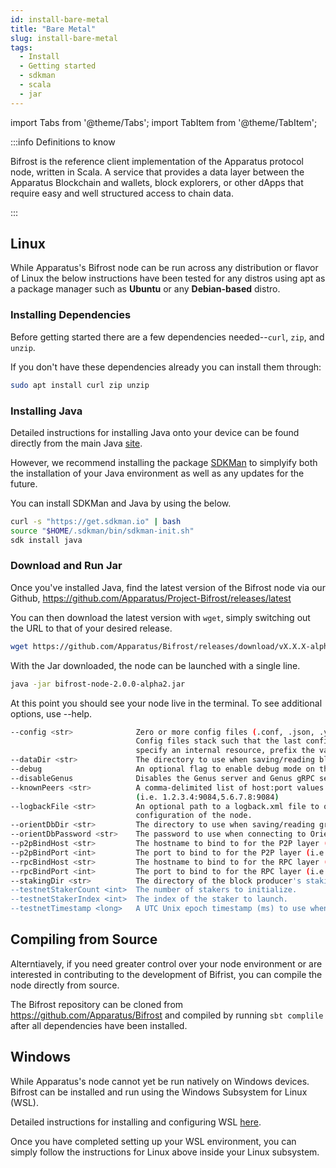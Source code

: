 ```yaml
---
id: install-bare-metal
title: "Bare Metal"
slug: install-bare-metal
tags:
  - Install
  - Getting started
  - sdkman
  - scala
  - jar
---
```


import Tabs from '@theme/Tabs';
import TabItem from '@theme/TabItem';

:::info Definitions to know

<Tabs>
  <TabItem value="Bifrost" label="Bifrost">Bifrost is the reference client implementation of the Apparatus protocol node, written in Scala.</TabItem>
  <TabItem value="Genus" label="Genus">A service that provides a data layer between the Apparatus Blockchain and wallets, block explorers, or other dApps that require easy and well structured access to chain data.</TabItem>
</Tabs>

:::

## Linux

While Apparatus's Bifrost node can be run across any distribution or flavor of Linux the below instructions have been tested for any distros using apt as a package manager such as **Ubuntu** or any **Debian-based** distro.

### Installing Dependencies

Before getting started there are a few dependencies needed--`curl`, `zip`, and `unzip`.

If you don't have these dependencies already you can install them through:

```sh
sudo apt install curl zip unzip
```

### Installing Java

Detailed instructions for installing Java onto your device can be found directly from the main Java [site](https://www.java.com/en/download/help/linux_install.html).

However, we recommend installing the package [SDKMan](https://sdkman.io/) to simplyify both the installation of your Java environment as well as any updates for the future.

You can install SDKMan and Java by using the below.

```sh
curl -s "https://get.sdkman.io" | bash
source "$HOME/.sdkman/bin/sdkman-init.sh"
sdk install java
```

### Download and Run Jar

Once you've installed Java, find the latest version of the Bifrost node via our Github, https://github.com/Apparatus/Project-Bifrost/releases/latest 

You can then download the latest version with `wget`, simply switching out the URL to that of your desired release.

```sh
wget https://github.com/Apparatus/Bifrost/releases/download/vX.X.X-alpha6/bifrost-node-2.0.0-alpha6.jar 
```
With the Jar downloaded, the node can be launched with a single line.

```sh
java -jar bifrost-node-2.0.0-alpha2.jar
```

At this point you should see your node live in the terminal. To see additional options, use --help.

```sh
--config <str>              Zero or more config files (.conf, .json, .yaml) to apply to the node.
                            Config files stack such that the last config file takes precedence. To
                            specify an internal resource, prefix the value with "resource://".
--dataDir <str>             The directory to use when saving/reading blockchain data
--debug                     An optional flag to enable debug mode on this node.
--disableGenus              Disables the Genus server and Genus gRPC services
--knownPeers <str>          A comma-delimited list of host:port values to connect to at launch
                            (i.e. 1.2.3.4:9084,5.6.7.8:9084)
--logbackFile <str>         An optional path to a logback.xml file to override the logging
                            configuration of the node.
--orientDbDir <str>         The directory to use when saving/reading graph data
--orientDbPassword <str>    The password to use when connecting to OrientDB
--p2pBindHost <str>         The hostname to bind to for the P2P layer (i.e. localhost or 0.0.0.0)
--p2pBindPort <int>         The port to bind to for the P2P layer (i.e. 9084)
--rpcBindHost <str>         The hostname to bind to for the RPC layer (i.e. localhost or 0.0.0.0)
--rpcBindPort <int>         The port to bind to for the RPC layer (i.e. 9085)
--stakingDir <str>          The directory of the block producer's staking keys
--testnetStakerCount <int>  The number of stakers to initialize.
--testnetStakerIndex <int>  The index of the staker to launch.
--testnetTimestamp <long>   A UTC Unix epoch timestamp (ms) to use when seeding a private testnet.
```

## Compiling from Source

Alterntiavely, if you need greater control over your node environment or are interested in contributing to the development of Bifrist, you can compile the node directly from source.

The Bifrost repository can be cloned from https://github.com/Apparatus/Bifrost and compiled by running ``sbt complile`` after all dependencies have been installed.

## Windows

While Apparatus's node cannot yet be run natively on Windows devices. Bifrost can be installed and run using the Windows Subsystem for Linux (WSL).

Detailed instructions for installing and configuring WSL [here](https://learn.microsoft.com/en-us/windows/wsl/install).

Once you have completed setting up your WSL environment, you can simply follow the instructions for Linux above inside your Linux subsystem.